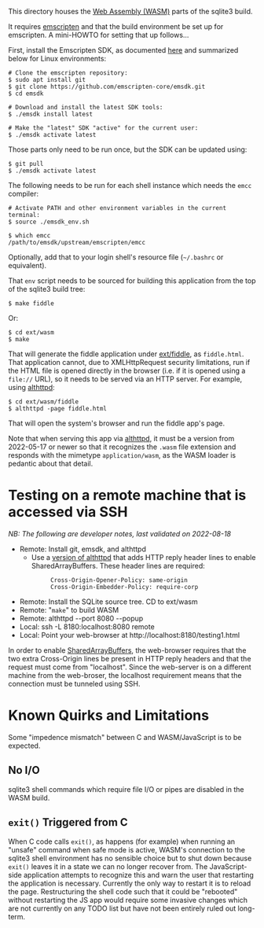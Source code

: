 This directory houses the [Web Assembly (WASM)](https://en.wikipedia.org/wiki/WebAssembly)
parts of the sqlite3 build.

It requires [emscripten][] and that the build environment be set up for
emscripten. A mini-HOWTO for setting that up follows...

First, install the Emscripten SDK, as documented
[here](https://emscripten.org/docs/getting_started/downloads.html) and summarized
below for Linux environments:

```
# Clone the emscripten repository:
$ sudo apt install git
$ git clone https://github.com/emscripten-core/emsdk.git
$ cd emsdk

# Download and install the latest SDK tools:
$ ./emsdk install latest

# Make the "latest" SDK "active" for the current user:
$ ./emsdk activate latest
```

Those parts only need to be run once, but the SDK can be updated using:

```
$ git pull
$ ./emsdk activate latest
```

The following needs to be run for each shell instance which needs the
`emcc` compiler:

```
# Activate PATH and other environment variables in the current terminal:
$ source ./emsdk_env.sh

$ which emcc
/path/to/emsdk/upstream/emscripten/emcc
```

Optionally, add that to your login shell's resource file (`~/.bashrc`
or equivalent).

That `env` script needs to be sourced for building this application
from the top of the sqlite3 build tree:

```
$ make fiddle
```

Or:

```
$ cd ext/wasm
$ make
```

That will generate the fiddle application under
[ext/fiddle](/dir/ext/wasm/fiddle), as `fiddle.html`. That application
cannot, due to XMLHttpRequest security limitations, run if the HTML
file is opened directly in the browser (i.e. if it is opened using a
`file://` URL), so it needs to be served via an HTTP server.  For
example, using [althttpd][]:

```
$ cd ext/wasm/fiddle
$ althttpd -page fiddle.html
```

That will open the system's browser and run the fiddle app's page.

Note that when serving this app via [althttpd][], it must be a version
from 2022-05-17 or newer so that it recognizes the `.wasm` file
extension and responds with the mimetype `application/wasm`, as the
WASM loader is pedantic about that detail.

# Testing on a remote machine that is accessed via SSH

*NB: The following are developer notes, last validated on 2022-08-18*

  *  Remote: Install git, emsdk, and althttpd
     *  Use a [version of althttpd](https://sqlite.org/althttpd/timeline?r=enable-atomics)
        that adds HTTP reply header lines to enable SharedArrayBuffers.  These header
        lines are required:
```
            Cross-Origin-Opener-Policy: same-origin
            Cross-Origin-Embedder-Policy: require-corp
```
  *  Remote: Install the SQLite source tree.  CD to ext/wasm
  *  Remote: "`make`" to build WASM
  *  Remote: althttpd --port 8080 --popup
  *  Local:  ssh -L 8180:localhost:8080 remote
  *  Local:  Point your web-browser at http://localhost:8180/testing1.html

In order to enable [SharedArrayBuffers](https://developer.mozilla.org/en-US/docs/Web/JavaScript/Reference/Global_Objects/SharedArrayBuffer),
the web-browser requires that the two extra Cross-Origin lines be present
in HTTP reply headers and that the request must come from "localhost".
Since the web-server is on a different machine from
the web-broser, the localhost requirement means that the connection must be tunneled
using SSH.



# Known Quirks and Limitations

Some "impedence mismatch" between C and WASM/JavaScript is to be
expected.

## No I/O

sqlite3 shell commands which require file I/O or pipes are disabled in
the WASM build.

## `exit()` Triggered from C

When C code calls `exit()`, as happens (for example) when running an
"unsafe" command when safe mode is active, WASM's connection to the
sqlite3 shell environment has no sensible choice but to shut down
because `exit()` leaves it in a state we can no longer recover
from. The JavaScript-side application attempts to recognize this and
warn the user that restarting the application is necessary. Currently
the only way to restart it is to reload the page. Restructuring the
shell code such that it could be "rebooted" without restarting the
JS app would require some invasive changes which are not currently
on any TODO list but have not been entirely ruled out long-term.


[emscripten]: https://emscripten.org
[althttpd]: https://sqlite.org/althttpd
